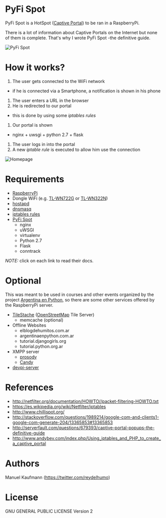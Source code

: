 # PyFi Spot

PyFi Spot is a HotSpot
([Captive Portal](https://en.wikipedia.org/wiki/Captive_portal)) to be
ran in a RaspberryPi.

There is a lot of information about Captive Portals on the Internet
but none of them is complete. That's why I wrote PyFi Spot -the
definitive guide.

![PyFi Spot](https://raw.githubusercontent.com/humitos/pyfispot/master/pyfispot_logo.png)

# How it works?

1. The user gets connected to the WiFi network
 * if he is connected via a Smartphone, a notification is shown in his
   phone
1. The user enters a URL in the browser
1. He is redirected to our portal
 * this is done by using some *iptables rules*
1. Our portal is shown
 * nginx + uwsgi + python 2.7 + flask
1. The user logs in into the portal
1. A new *iptable rule* is executed to allow him use the connection

![Homepage](https://raw.githubusercontent.com/humitos/pyfispot/master/docs/images/homepage.png)

# Requirements

* [RaspberryPi](https://github.com/humitos/pyfispot/blob/master/docs/raspberrypi.md)
* Dongle WiFi
  (e.g. [TL-WN722G](http://www.tp-link.com/en/products/details/cat-11_TL-WN722N.html)
  or
  [TL-WN322N](http://www.tp-link.com/ve/products/details/?model=TL-WN322G))
* [hostapd](https://github.com/humitos/pyfispot/blob/master/docs/hostapd.md)
* [dnsmasq](https://github.com/humitos/pyfispot/blob/master/docs/dnsmasq.md)
* [iptables rules](https://github.com/humitos/pyfispot/blob/master/docs/iptables.md)
* [PyFi Spot](https://github.com/humitos/pyfispot/blob/master/docs/pyfispot.md)
  * nginx
  * uWSGI
  * virtualenv
  * Python 2.7
  * Flask
  * conntrack

*NOTE:* click on each link to read their docs.

# Optional

This was meant to be used in courses and other events organized by the
project [Argentina en Python](http://argentinaenpython.com.ar/), so
there are some other services offered by the RaspberryPi server.

* [TileStache](https://github.com/humitos/pyfispot/blob/master/docs/tilestache.md) ([OpenStreetMap](http://osm.org/) Tile Server)
  * memcache (optional)
* Offline Websites
  * elblogdehumitos.com.ar
  * argentinaenpython.com.ar
  * tutorial.djangogirls.org
  * tutorial.python.org.ar
* XMPP server
  * [prosody](http://prosody.im/)
  * [Candy](http://candy-chat.github.io/candy/)
* [devpi-server](https://github.com/humitos/pyfispot/blob/master/docs/devpi-server.md)

# References

* http://netfilter.org/documentation/HOWTO//packet-filtering-HOWTO.txt
* https://es.wikipedia.org/wiki/Netfilter/iptables
* http://www.chillispot.org/
* http://stackoverflow.com/questions/1989214/google-com-and-clients1-google-com-generate-204/13365853#13365853
* http://serverfault.com/questions/679393/captive-portal-popups-the-definitive-guide
* http://www.andybev.com/index.php/Using_iptables_and_PHP_to_create_a_captive_portal

# Authors

Manuel Kaufmann (https://twitter.com/reydelhumo)

# License

GNU GENERAL PUBLIC LICENSE Version 2
